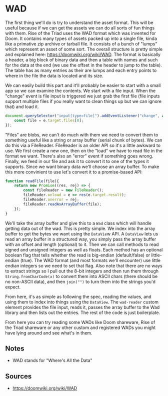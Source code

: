 WAD
===

The first thing we'll do is try to understand the asset format.  This will be useful because if we can get the assets we can do all sorts of fun things with them.  Rise of the Triad uses the WAD format which was invented for Doom.  It contains many types of assets packed up into a single file, kinda like a primative zip archive or tarball file.  It consists of a bunch of "lumps" which represent an asset of some sort.  The overall structure is pretty simple and explained here: https://doomwiki.org/wiki/WAD.  The format is basically a header, a big block of binary data and then a table with names and such for the data at the end (we use the offset in the header to jump to the table).  The table has as many entries as their are lumps and each entry points to where in the file the data is located and its size.

We can easily build this part and it'll probably be easier to start with a small app so we can examine the contents.  We start with a file input.  When the "change" event is file input is triggered we just grab the first file (file inputs support multiple files if you really want to clean things up but we can ignore that) and load it.

```js
document.querySelector("input[type=file]").addEventListener("change", async e => {
	const file = e.target.files[0];
});
```

"Files" are blobs, we can't do much with them we need to convert them to something useful like a string or array buffer (serial chunk of bytes).  We can do this via a FileReader.  FileReader is an older API so it's a little awkward to use.  We first create a new one, then on the "load" we have to read file in the format we want.  There's also an "error" event if something goes wrong.  Finally, we feed in our file and ask it to convert it to one of the types it supports. Since we want binary data we'll choose an array buffer. To make this more convinient to use let's convert it to a promise-based API:

```js
function readFile(file){
	return new Promise((res, rej) => {
		const fileReader = new FileReader();
		fileReader.onload = e => res(e.target.result);
		fileReader.onerror = rej;
		fileReader.readAsArrayBuffer(file);
	});
}
```

We'll take the array buffer and give this to a `Wad` class which will handle getting data out of the wad.  This is pretty simple.  We index into the array buffer to get the bytes we want using the `DataVie`w API.  A `DataView` lets us read an array buffer in a structured way, you simply pass the array buffer with an offset and length (optional) to it.  Then we can call methods to read signed and unsigned integers as well as floats.  Each method has an optional boolean flag that tells whether the read is big-endian (default/false) or little-endian (true).  The WAD format (and most formats we'll encounter) use little endian integers so we need to set that flag.  Also note that there are no ways to extract strings so I pull out the 8-bit integers and then run them through `String.fromCharCode(x)` to convert them into ASCII chars (there should be no non-ASCII data), and then `join("")` to turn them into the strings you'd expect.

From here, it's as simple as following the spec, reading the values, and using them to index into things using the `DataView`.  The `wad-reader` custom element provides the file input, reads it, passes the array buffer to the Wad library and then lists out the entries.  The rest of the code is just boilerplate.

From here you can try reading some WADs like Doom shareware, Rise of the Triad shareware or any other custom and registered WADs you might have lying around and see what's in them.

Notes
-----
- WAD stands for "Where's All the Data"

Sources
-------
- https://doomwiki.org/wiki/WAD